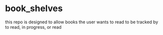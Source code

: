 # book_shelves
this repo is designed to allow books the user wants to read to be tracked by to read, in progress, or read
